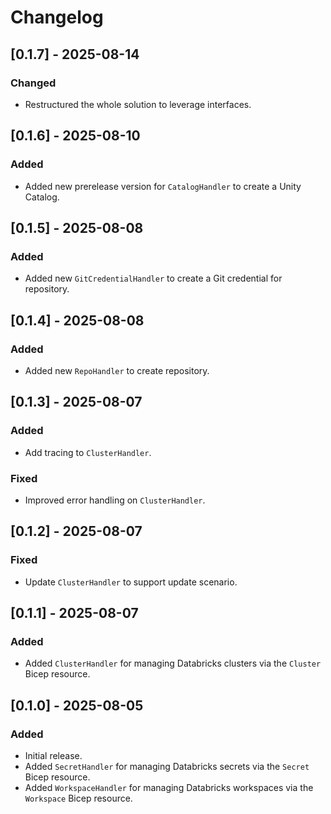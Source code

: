 <!-- markdownlint-disable MD024 -->
# Changelog

## [0.1.7] - 2025-08-14

### Changed

- Restructured the whole solution to leverage interfaces.

## [0.1.6] - 2025-08-10

### Added

- Added new prerelease version for `CatalogHandler` to create a Unity Catalog.

## [0.1.5] - 2025-08-08

### Added

- Added new `GitCredentialHandler` to create a Git credential for repository.

## [0.1.4] - 2025-08-08

### Added

- Added new `RepoHandler` to create repository.

## [0.1.3] - 2025-08-07

### Added

- Add tracing to `ClusterHandler`.

### Fixed

- Improved error handling on `ClusterHandler`.

## [0.1.2] - 2025-08-07

### Fixed

- Update `ClusterHandler` to support update scenario.

## [0.1.1] - 2025-08-07

### Added

- Added `ClusterHandler` for managing Databricks clusters via the `Cluster` Bicep
  resource.

## [0.1.0] - 2025-08-05

### Added

- Initial release.
- Added `SecretHandler` for managing Databricks secrets via the `Secret` Bicep resource.
- Added `WorkspaceHandler` for managing Databricks workspaces via the `Workspace`
  Bicep resource.
